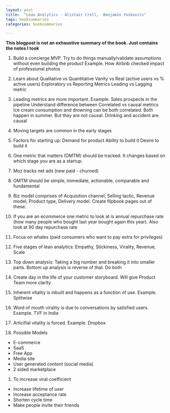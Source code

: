 ```yaml
---
layout: post
title:  "Lean Analytics - Alistair Croll,  Benjamin Yoskovitz"
tags: booksummaries
categories: booksummaries

---
```


**This blogpost is not an exhaustive summary of the book. Just contains the notes I took**  

1. Build a concierge MVP. Try to do things manually/validate assumptions without even building the product
Example. How Airbnb checked impact of professional photos

1. Learn about
Qualilative vs Quantitative
Vanity vs Real (active users vs % active users)
Exploratory vs Reporting Metrics
Leading vs Lagging metric

1. Leading metrics are more important. Example. Sales prospects in the pipeline
Understand difference between Correlated vs causal metrics
Ice cream consumption and drowning can be both correlated. Both happen in summer. But they are not causal.
Drinking and accident are causal

1. Moving targets are common in the early stages

1. Factors for starting up:
   Demand for product
   Ability to build it
   Desire to build it

1. One metric that matters (OMTM) should be tracked. It changes based on which stage you are as a startup.

1. Moz tracks net ads (new paid - churned)

1. OMTM should be simple, immediate, actionable, comparable and fundamental

1. Biz model comprises of Acquisition channel, Selling tactic, Revenue model, Product type, Delivery model. Create flipbook pages out of these.

1. If you are an ecommerce one metric to look at is annual repurchase rate (how many people who bought last year bought again this year). Also look at 90 day repurchase rate

1. Focus on whales (paid consumers who want to pay extra for privileges)

1. Five stages of lean analytics:
Empathy, Stickiness, Virality, Revenue, Scale

1. Top down analysis: Taking a big number and breaking it into smaller parts. Bottom up analysis is reverse of that. Do both

1. Create day in the life of your customer storyboard. Will give Product Team more clarity

1. Inherent vitality is inbuilt and happens as a function of use. Example. Splitwise

1. Word of mouth virality is due to conversations by satisfied users. Example. TVF in India

1. Articifial vitality is forced. Example. Dropbox

1. Possible Models
  * E-commerce
  * SaaS
  * Free App
  * Media site
  * User generated content (social media)
  * 2 sided marketplace

1. To increase viral coefficient
  * Increase lifetime of user
  * Increase acceptance rate
  * Shorten cycle time
  * Make people invite their friends
